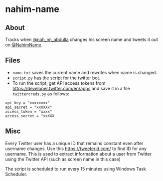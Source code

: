 # nahim-name

## About

Tracks when [@nah_im_abdulla](https://twitter.com/nah_im_abdulla) changes his screen name and tweets it out on [@NahimName](https://twitter.com/NahimName).

## Files
* `name.txt` saves the current name and rewrites when name is changed.
* `script.py` has the script for the twitter bot.
* To run the script, get API access tokens from https://developer.twitter.com/en/apps and save it in a file `twittercreds.py` as follows:

```
api_key = "xxxxxxxx"
api_secret = "xxXXXx"
access_token = "xxxx"
access_secret = "xxXXX
```

## Misc

Every Twitter user has a unique ID that remains constant even after username changes. Use this https://tweeterid.com/ to find ID for any username. This is used to extract information about a user from Twitter using the Twitter API (such as screen name in this case)

The script is scheduled to run every 15 minutes using Windows Task Scheduler.


